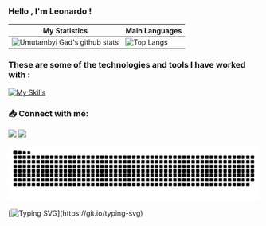 ### Hello , I'm Leonardo !



| My Statistics                                                                                                                                                            | Main Languages                                                                                                                                                                     |
| ------------------------------------------------------------------------------------------------------------------------------------------------------------------------ | ---------------------------------------------------------------------------------------------------------------------------------------------------------------------------------- |
| ![Umutambyi Gad's github stats](https://github-readme-stats.vercel.app/api?username=LeoCasttr0&show_icons=true&hide_border=true&count_private=true&theme=dracula) | ![Top Langs](https://github-readme-stats.vercel.app/api/top-langs/?username=LeoCasttr0&langs_count=4&hide_border=true&theme=dracula&layout=compact)|


### These are some of the technologies and tools I have worked with :
[![My Skills](https://skills.thijs.gg/icons?i=html,css,js,php,mysql&perline=6)](https://skills.thijs.gg)

  
 ### 📥 Connect with me:
 
<div> 
   <a href="https://www.linkedin.com/in/leonardo-castro-5074a0276" target="_blank"><img src="https://img.shields.io/badge/-LinkedIn-%230077B5?style=for-the-badge&logo=linkedin&logoColor=white" target="_blank"></a> 
  <a href="https://instagram.com/leo_castrw" target="_blank"><img src="https://img.shields.io/badge/-Instagram-%23E4405F?style=for-the-badge&logo=instagram&logoColor=white" target="_blank"></a>
  
</div>

![Snake animation](https://github.com/edsonfsousa/edsonfsousa/blob/output/github-contribution-grid-snake.svg)

  
[![Typing SVG](https://readme-typing-svg.herokuapp.com?font=Firacode&duration=4800&vCenter=true&lines=Apaixonado+por+tecnologia!)](https://git.io/typing-svg)
